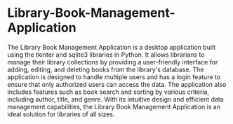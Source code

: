 # Library-Book-Management-Application
The Library Book Management Application is a desktop application built using the tkinter and sqlite3 libraries in Python. 
It allows librarians to manage their library collections by providing a user-friendly interface for adding, editing, 
and deleting books from the library's database. The application is designed to handle multiple users and 
has a login feature to ensure that only authorized users can access the data. 
The application also includes features such as book search and sorting by various criteria, including author, title, and genre.
With its intuitive design and efficient data management capabilities, 
the Library Book Management Application is an ideal solution for libraries of all sizes.
